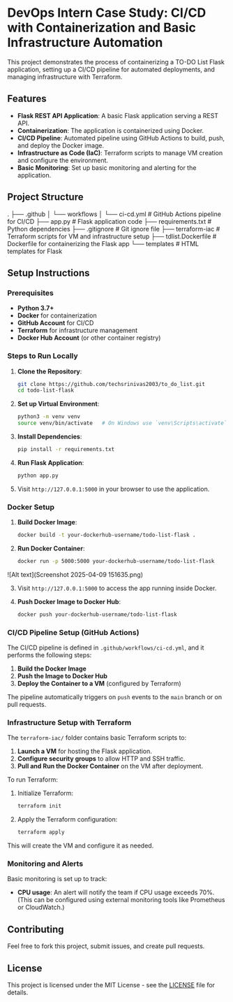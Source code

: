 # DevOps Intern Case Study: CI/CD with Containerization and Basic Infrastructure Automation

This project demonstrates the process of containerizing a TO-DO List Flask application, setting up a CI/CD pipeline for automated deployments, and managing infrastructure with Terraform.

## Features

- **Flask REST API Application**: A basic Flask application serving a REST API.
- **Containerization**: The application is containerized using Docker.
- **CI/CD Pipeline**: Automated pipeline using GitHub Actions to build, push, and deploy the Docker image.
- **Infrastructure as Code (IaC)**: Terraform scripts to manage VM creation and configure the environment.
- **Basic Monitoring**: Set up basic monitoring and alerting for the application.

## Project Structure

.
├── .github
│   └── workflows
│       └── ci-cd.yml             # GitHub Actions pipeline for CI/CD
├── app.py                        # Flask application code
├── requirements.txt              # Python dependencies
├── .gitignore                    # Git ignore file
├── terraform-iac                 # Terraform scripts for VM and infrastructure setup
├── tdlist.Dockerfile             # Dockerfile for containerizing the Flask app
└── templates                     # HTML templates for Flask


## Setup Instructions

### Prerequisites

- **Python 3.7+**
- **Docker** for containerization
- **GitHub Account** for CI/CD
- **Terraform** for infrastructure management
- **Docker Hub Account** (or other container registry)

### Steps to Run Locally

1. **Clone the Repository**:
    ```bash
    git clone https://github.com/techsrinivas2003/to_do_list.git
    cd todo-list-flask
    ```

2. **Set up Virtual Environment**:
    ```bash
    python3 -m venv venv
    source venv/bin/activate   # On Windows use `venv\Scripts\activate`
    ```

3. **Install Dependencies**:
    ```bash
    pip install -r requirements.txt
    ```

4. **Run Flask Application**:
    ```bash
    python app.py
    ```

5. Visit `http://127.0.0.1:5000` in your browser to use the application.

### Docker Setup

1. **Build Docker Image**:
    ```bash
    docker build -t your-dockerhub-username/todo-list-flask .
    ```

2. **Run Docker Container**:
    ```bash
    docker run -p 5000:5000 your-dockerhub-username/todo-list-flask
    ```
  ![Alt text](Screenshot 2025-04-09 151635.png)


3. Visit `http://127.0.0.1:5000` to access the app running inside Docker.

4. **Push Docker Image to Docker Hub**:
    ```bash
    docker push your-dockerhub-username/todo-list-flask
    ```

### CI/CD Pipeline Setup (GitHub Actions)

The CI/CD pipeline is defined in `.github/workflows/ci-cd.yml`, and it performs the following steps:

1. **Build the Docker Image**
2. **Push the Image to Docker Hub**
3. **Deploy the Container to a VM** (configured by Terraform)

The pipeline automatically triggers on `push` events to the `main` branch or on pull requests.

### Infrastructure Setup with Terraform

The `terraform-iac/` folder contains basic Terraform scripts to:

1. **Launch a VM** for hosting the Flask application.
2. **Configure security groups** to allow HTTP and SSH traffic.
3. **Pull and Run the Docker Container** on the VM after deployment.

To run Terraform:

1. Initialize Terraform:
    ```bash
    terraform init
    ```

2. Apply the Terraform configuration:
    ```bash
    terraform apply
    ```

This will create the VM and configure it as needed.

### Monitoring and Alerts

Basic monitoring is set up to track:

- **CPU usage**: An alert will notify the team if CPU usage exceeds 70%. (This can be configured using external monitoring tools like Prometheus or CloudWatch.)

## Contributing

Feel free to fork this project, submit issues, and create pull requests.

## License

This project is licensed under the MIT License - see the [LICENSE](LICENSE) file for details.
